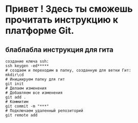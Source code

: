 # Привет ! Здесь ты сможешь прочитать инструкцию к платформе Git.

## блаблабла инструкция для гита

```
создание ключа ssh:
ssh keygen -ed*****
# создаем и переходим в папку, созданную для ветки Гит:
mkdir\cd
# Инициируем папку для гит
git init
# Делаем изменения 
# Добавляем все изменения 
git add .
# Коммитим
git commit -m "***"
# Подключаем удаленный репозиторий
git remote add


